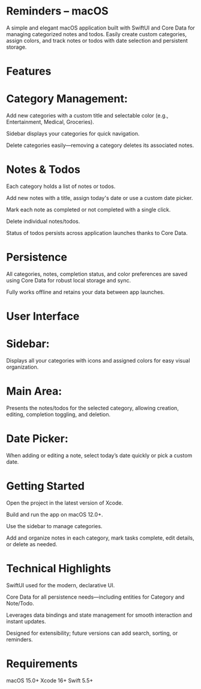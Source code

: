 # Reminders – macOS
A simple and elegant macOS application built with SwiftUI and Core Data for managing categorized notes and todos. Easily create custom categories, assign colors, and track notes or todos with date selection and persistent storage.

# Features
# Category Management:

Add new categories with a custom title and selectable color (e.g., Entertainment, Medical, Groceries).

Sidebar displays your categories for quick navigation.

Delete categories easily—removing a category deletes its associated notes.

# Notes & Todos

Each category holds a list of notes or todos.

Add new notes with a title, assign today's date or use a custom date picker.

Mark each note as completed or not completed with a single click.

Delete individual notes/todos.

Status of todos persists across application launches thanks to Core Data.

# Persistence

All categories, notes, completion status, and color preferences are saved using Core Data for robust local storage and sync.

Fully works offline and retains your data between app launches.

# User Interface
# Sidebar:
Displays all your categories with icons and assigned colors for easy visual organization.

# Main Area:
Presents the notes/todos for the selected category, allowing creation, editing, completion toggling, and deletion.

# Date Picker:
When adding or editing a note, select today’s date quickly or pick a custom date.

# Getting Started
Open the project in the latest version of Xcode.

Build and run the app on macOS 12.0+.

Use the sidebar to manage categories.

Add and organize notes in each category, mark tasks complete, edit details, or delete as needed.

# Technical Highlights
SwiftUI used for the modern, declarative UI.

Core Data for all persistence needs—including entities for Category and Note/Todo.

Leverages data bindings and state management for smooth interaction and instant updates.

Designed for extensibility; future versions can add search, sorting, or reminders.

# Requirements
macOS 15.0+
Xcode 16+
Swift 5.5+

